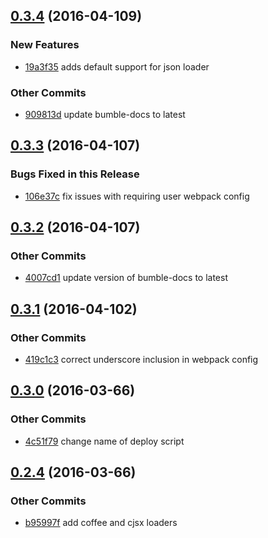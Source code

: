 ## [0.3.4](https://github.com/littlebee/bumble-build.git/compare/0.3.3...0.3.4) (2016-04-109)


### New Features
* [19a3f35](https://github.com/littlebee/bumble-build.git/commit/19a3f35d7ada8fef9156ced20f8e24d7b531f5ed)  adds default support for json loader

### Other Commits
* [909813d](https://github.com/littlebee/bumble-build.git/commit/909813dffc5885fb43c72aa025542af3516a85a8) update bumble-docs to latest

## [0.3.3](https://github.com/littlebee/bumble-build.git/compare/0.3.2...0.3.3) (2016-04-107)


### Bugs Fixed in this Release
* [106e37c](https://github.com/littlebee/bumble-build.git/commit/106e37c94c3c1fd6d36feecebcfc982e25a2adb9)  fix issues with requiring user webpack config

## [0.3.2](https://github.com/littlebee/bumble-build.git/compare/0.3.1...0.3.2) (2016-04-107)


### Other Commits
* [4007cd1](https://github.com/littlebee/bumble-build.git/commit/4007cd155208c2e33367ae5226af646c29357700) update version of bumble-docs to latest

## [0.3.1](https://github.com/littlebee/bumble-build.git/compare/0.3.0...0.3.1) (2016-04-102)


### Other Commits
* [419c1c3](https://github.com/littlebee/bumble-build.git/commit/419c1c3971b2d2617098636311660c4bd8df83ad) correct underscore inclusion in webpack config

## [0.3.0](https://github.com/littlebee/bumble-build.git/compare/0.2.4...0.3.0) (2016-03-66)


### Other Commits
* [4c51f79](https://github.com/littlebee/bumble-build.git/commit/4c51f793fedf54303616f5586f8be05b790856c3) change name of deploy script

## [0.2.4](https://github.com/littlebee/bumble-build.git/compare/0.0.0...0.2.4) (2016-03-66)


### Other Commits
* [b95997f](https://github.com/littlebee/bumble-build.git/commit/b95997f1f1f0ef5ee9b5ff627f575d949f45a35d) add coffee and cjsx loaders
